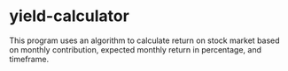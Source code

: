 # yield-calculator
This program uses an algorithm to calculate return on stock market based on monthly contribution, expected monthly return in percentage, and timeframe.
